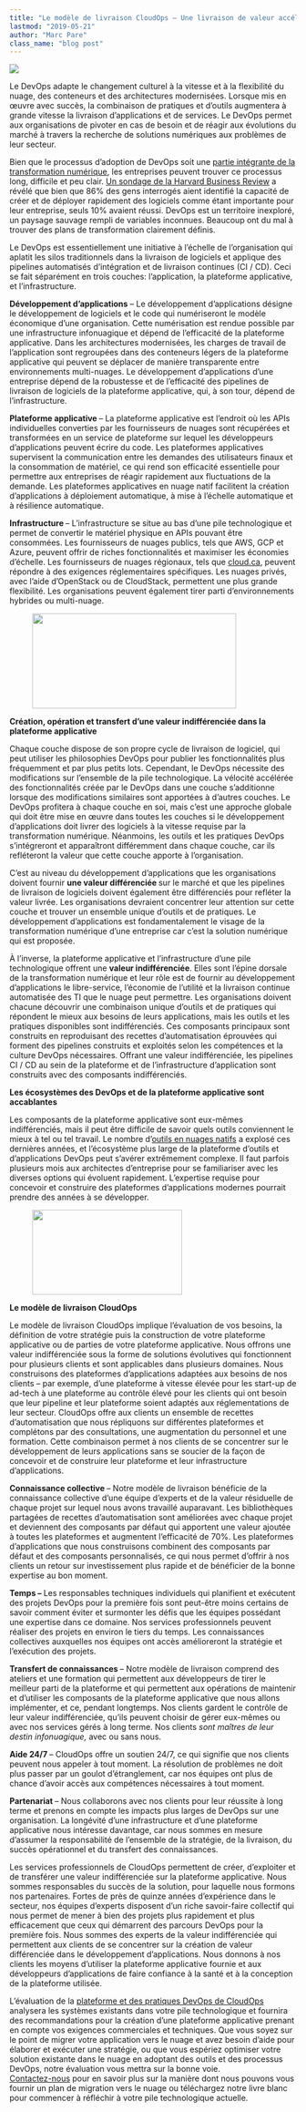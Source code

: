 ```yaml
---
title: "Le modèle de livraison CloudOps – Une livraison de valeur accélérée grâce au code et à la collaboration"
lastmod: "2019-05-21"
author: "Marc Pare"
class_name: "blog post"
---
```


<img src="/images/blog/post/CodeCollaboration.png" class="main-blog-image">

<p>Le DevOps adapte le changement culturel à la vitesse et à la flexibilité du nuage, des conteneurs et des architectures modernisées. Lorsque mis en œuvre avec succès, la combinaison de pratiques et d’outils augmentera à grande vitesse la livraison d’applications et de services. Le DevOps permet aux organisations de pivoter en cas de besoin et de réagir aux évolutions du marché à travers la recherche de solutions numériques aux problèmes de leur secteur.</p><p>Bien que le processus d’adoption de DevOps soit une <a href="https://techbeacon.com/devops/why-agile-devops-are-key-any-digital-transformation">partie intégrante de la transformation numérique</a>, les entreprises peuvent trouver ce processus long, difficile et peu clair. <a href="https://cloud.google.com/blog/topics/perspectives/seven-steps-to-making-devops-a-reality">Un sondage de la Harvard Business Review</a> a révélé que bien que 86% des gens interrogés aient identifié la capacité de créer et de déployer rapidement des logiciels comme étant importante pour leur entreprise, seuls 10% avaient réussi. DevOps est un territoire inexploré, un paysage sauvage rempli de variables inconnues. Beaucoup ont du mal à trouver des plans de transformation clairement définis.</p><p>Le DevOps est essentiellement une initiative à l’échelle de l’organisation qui aplatit les silos traditionnels dans la livraison de logiciels et applique des pipelines automatisés d’intégration et de livraison continues (CI / CD). Ceci se fait séparément en trois couches: l’application, la plateforme applicative, et l’infrastructure.</p><p><strong>Développement d’applications</strong> – Le développement d’applications désigne le développement de logiciels et le code qui numériseront le modèle économique d’une organisation. Cette numérisation est rendue possible par une infrastructure infonuagique et dépend de l’efficacité de la plateforme applicative. Dans les architectures modernisées, les charges de travail de l’application sont regroupées dans des conteneurs légers de la plateforme applicative qui peuvent se déplacer de manière transparente entre environnements multi-nuages. Le développement d’applications d’une entreprise dépend de la robustesse et de l’efficacité des pipelines de livraison de logiciels de la plateforme applicative, qui, à son tour, dépend de l’infrastructure.</p><p><strong>Plateforme applicative </strong>– La plateforme applicative est l’endroit où les APIs individuelles converties par les fournisseurs de nuages sont récupérées et transformées en un service de plateforme sur lequel les développeurs d’applications peuvent écrire du code. Les plateformes applicatives supervisent la communication entre les demandes des utilisateurs finaux et la consommation de matériel, ce qui rend son efficacité essentielle pour permettre aux entreprises de réagir rapidement aux fluctuations de la demande. Les plateformes applicatives en nuage natif facilitent la création d’applications à déploiement automatique, à mise à l’échelle automatique et à résilience automatique.</p><p><strong>Infrastructure </strong>– L’infrastructure se situe au bas d’une pile technologique et permet de convertir le matériel physique en APIs pouvant être consommées. Les fournisseurs de nuages publics, tels que AWS, GCP et Azure, peuvent offrir de riches fonctionnalités et maximiser les économies d’échelle. Les fournisseurs de nuages régionaux, tels que <a href="https://cloud.ca/">cloud.ca</a>, peuvent répondre à des exigences réglementaires spécifiques. Les nuages privés, avec l’aide d’OpenStack ou de CloudStack, permettent une plus grande flexibilité. Les organisations peuvent également tirer parti d’environnements hybrides ou multi-nuage.</p><div class="wp-block-image"> <figure class="alignright is-resized"><img src="/images/blog/post/Valeur.png" alt="" class="wp-image-9049" width="358" height="167"></figure></div><p><strong>Création, opération et transfert d’une valeur indifférenciée dans la plateforme applicative</strong></p><p>Chaque couche dispose de son propre cycle de livraison de logiciel, qui peut utiliser les philosophies DevOps pour publier les fonctionnalités plus fréquemment et par plus petits lots. Cependant, le DevOps nécessite des modifications sur l’ensemble de la pile technologique. La vélocité accélérée des fonctionnalités créée par le DevOps dans une couche s’additionne lorsque des modifications similaires sont apportées à d’autres couches. Le DevOps profitera à chaque couche en soi, mais c’est une approche globale qui doit être mise en œuvre dans toutes les couches si le développement d’applications doit livrer des logiciels à la vitesse requise par la transformation numérique. Néanmoins, les outils et les pratiques DevOps s’intégreront et apparaîtront différemment dans chaque couche, car ils refléteront la valeur que cette couche apporte à l’organisation.</p><p>C’est au niveau du développement d’applications que les organisations doivent fournir <strong>une valeur différenciée </strong>sur le marché et que les pipelines de livraison de logiciels doivent également être différenciés pour refléter la valeur livrée. Les organisations devraient concentrer leur attention sur cette couche et trouver un ensemble unique d’outils et de pratiques. Le développement d’applications est fondamentalement le visage de la transformation numérique d’une entreprise car c’est la solution numérique qui est proposée.</p><p>À l’inverse, la plateforme applicative et l’infrastructure d’une pile technologique offrent une <strong>valeur indifférenciée</strong>. Elles sont l’épine dorsale de la transformation numérique et leur rôle est de fournir au développement d’applications le libre-service, l’économie de l’utilité et la livraison continue automatisée des TI que le nuage peut permettre. Les organisations doivent chacune découvrir une combinaison unique d’outils et de pratiques qui répondent le mieux aux besoins de leurs applications, mais les outils et les pratiques disponibles sont indifférenciés. Ces composants principaux sont construits en reproduisant des recettes d’automatisation éprouvées qui forment des pipelines construits et exploités selon les compétences et la culture DevOps nécessaires. Offrant une valeur indifférenciée, les pipelines CI / CD au sein de la plateforme et de l’infrastructure d’application sont construits avec des composants indifférenciés.</p><p><strong>Les écosystèmes des DevOps et de la plateforme applicative sont accablantes</strong></p><p>Les composants de la plateforme applicative sont eux-mêmes indifférenciés, mais il peut être difficile de savoir quels outils conviennent le mieux à tel ou tel travail. Le nombre d’<a href="https://landscape.cncf.io/">outils en nuages natifs</a> a explosé ces dernières années, et l’écosystème plus large de la plateforme d’outils et d’applications DevOps peut s’avérer extrêmement complexe. Il faut parfois plusieurs mois aux architectes d’entreprise pour se familiariser avec les diverses options qui évoluent rapidement. L’expertise requise pour concevoir et construire des plateformes d’applications modernes pourrait prendre des années à se développer.</p><div class="wp-block-image"> <figure class="alignright is-resized"><img src="https://lh3.googleusercontent.com/W23HzkRUu-89U_tjB3KH4n2joYxPlR5XUCf0GVGjs6gN0_qDPaTnLUndadZUVpKOaBvVtxjykU0yvz_7h-4V6OtjmhNqZVBoxpmN5PhRIMUiqsp11T-0NvmnKVkqcZGrUJNSGGdw" alt="" width="263" height="149"></figure></div><p><strong>Le modèle de livraison CloudOps </strong></p><p>Le modèle de livraison CloudOps implique l’évaluation de vos besoins, la définition de votre stratégie puis la construction de votre plateforme applicative ou de parties de votre plateforme applicative. Nous offrons une valeur indifférenciée sous la forme de solutions évolutives qui fonctionnent pour plusieurs clients et sont applicables dans plusieurs domaines. Nous construisons des plateformes d’applications adaptées aux besoins de nos clients – par exemple, d’une plateforme à vitesse élevée pour les start-up de ad-tech à une plateforme au contrôle élevé pour les clients qui ont besoin que leur pipeline et leur plateforme soient adaptés aux réglementations de leur secteur. CloudOps offre aux clients un ensemble de recettes d’automatisation que nous répliquons sur différentes plateformes et complétons par des consultations, une augmentation du personnel et une formation. Cette combinaison permet à nos clients de se concentrer sur le développement de leurs applications sans se soucier de la façon de concevoir et de construire leur plateforme et leur infrastructure d’applications.</p><p><strong>Connaissance collective </strong>– Notre modèle de livraison bénéficie de la connaissance collective d’une équipe d’experts et de la valeur résiduelle de chaque projet sur lequel nous avons travaillé auparavant. Les bibliothèques partagées de recettes d’automatisation sont améliorées avec chaque projet et deviennent des composants par défaut qui apportent une valeur ajoutée à toutes les plateformes et augmentent l’efficacité de 70%. Les plateformes d’applications que nous construisons combinent des composants par défaut et des composants personnalisés, ce qui nous permet d’offrir à nos clients un retour sur investissement plus rapide et de bénéficier de la bonne expertise au bon moment.</p><p><strong>Temps – </strong>Les responsables techniques individuels qui planifient et exécutent des projets DevOps pour la première fois sont peut-être moins certains de savoir comment éviter et surmonter les défis que les équipes possédant une expertise dans ce domaine. Nos services professionnels peuvent réaliser des projets en environ le tiers du temps. Les connaissances collectives auxquelles nos équipes ont accès amélioreront la stratégie et l’exécution des projets.</p><p><strong>Transfert de connaissances </strong>– Notre modèle de livraison comprend des ateliers et une formation qui permettent aux développeurs de tirer le meilleur parti de la plateforme et qui permettent aux opérations de maintenir et d’utiliser les composants de la plateforme applicative que nous allons implémenter, et ce, pendant longtemps. Nos clients gardent le contrôle de leur valeur indifférenciée, qu’ils peuvent choisir de gérer eux-mêmes ou avec nos services gérés à long terme. Nos clients <em>sont maîtres de leur destin infonuagique, </em>avec ou sans nous.</p><p><strong>Aide 24/7 </strong>– CloudOps offre un soutien 24/7, ce qui signifie que nos clients peuvent nous appeler à tout moment. La résolution de problèmes ne doit plus passer par un goulot d’étranglement, car nos équipes ont plus de chance d’avoir accès aux compétences nécessaires à tout moment.</p><p><strong>Partenariat </strong>– Nous collaborons avec nos clients pour leur réussite à long terme et prenons en compte les impacts plus larges de DevOps sur une organisation. La longévité d’une infrastructure et d’une plateforme applicative nous intéresse davantage, car nous sommes en mesure d’assumer la responsabilité de l’ensemble de la stratégie, de la livraison, du succès opérationnel et du transfert des connaissances.</p><p>Les services professionnels de CloudOps permettent de créer, d’exploiter et de transférer une valeur indifférenciée sur la plateforme applicative. Nous sommes responsables du succès de la solution, pour laquelle nous formons nos partenaires. Fortes de près de quinze années d’expérience dans le secteur, nos équipes d’experts disposent d’un riche savoir-faire collectif qui nous permet de mener à bien des projets plus rapidement et plus efficacement que ceux qui démarrent des parcours DevOps pour la première fois. Nous sommes des experts de la valeur indifférenciée qui permettent aux clients de se concentrer sur la création de valeur différenciée dans le développement d’applications. Nous donnons à nos clients les moyens d’utiliser la plateforme applicative fournie et aux développeurs d’applications de faire confiance à la santé et à la conception de la plateforme utilisée.</p><p>L’évaluation de la <a href="https://www.cloudops.com/fr/evaluation-des-pratiques-et-plateformes-devops/">plateforme et des pratiques DevOps de CloudOps</a> analysera les systèmes existants dans votre pile technologique et fournira des recommandations pour la création d’une plateforme applicative prenant en compte vos exigences commerciales et techniques. Que vous soyez sur le point de migrer votre application vers le nuage et avez besoin d’aide pour élaborer et exécuter une stratégie, ou que vous espériez optimiser votre solution existante dans le nuage en adoptant des outils et des processus DevOps, notre évaluation vous mettra sur la bonne voie.<br><a href="https://www.cloudops.com/about-us/contact-us/">Contactez-nous</a> pour en savoir plus sur la manière dont nous pouvons vous fournir un plan de migration vers le nuage ou téléchargez notre livre blanc pour commencer à réfléchir à votre pile technologique actuelle.</p>